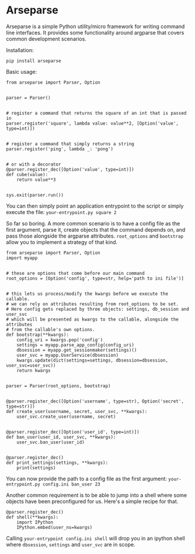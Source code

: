 # Arseparse

Arseparse is a simple Python utility/micro framework for writing command line interfaces. It provides some functionality around argparse that covers common development scenarios.

Installation:
```
pip install arseparse
```

Basic usage:
```
from arseparse import Parser, Option


parser = Parser()


# register a command that returns the square of an int that is passed in
parser.register('square', lambda value: value**2, [Option('value', type=int)])


# register a command that simply returns a string
parser.register('ping', lambda _: 'pong')


# or with a decorator
@parser.register_dec([Option('value', type=int)])
def cube(value):
    return value**3


sys.exit(parser.run())
```
You can then simply point an application entrypoint to the script or simply execute the file: `your-entrypoint.py square 2`

So far so boring. A more common scenario is to have a config file as the first argument, parse it, create objects that the command depends on, and pass those alongside the argparse attributes.
`root_options` and `bootstrap` allow you to implement a strategy of that kind.
```
from arseparse import Parser, Option
import myapp


# these are options that come before our main command
root_options = [Option('config', type=str, help='path to ini file')]


# this lets us process/modify the kwargs before we execute the callable.
# we can rely on attributes resulting from root_options to be set.
# Here config gets replaced by three objects: settings, db_session and user_svc
# which will be presented as kwargs to the callable, alongside the attributes
# from the callable's own options.
def bootstrap(**kwargs):
    config_uri = kwargs.pop('config')
    settings = myapp.parse_app_config(config_uri)
    dbsession = myapp.get_sessionmaker(settings)()
    user_svc = myapp.UserService(dbsession)
    kwargs.update(dict(settings=settings, dbsession=dbsession, user_svc=user_svc))
    return kwargs


parser = Parser(root_options, bootstrap)


@parser.register_dec([Option('username', type=str), Option('secret', type=str)])
def create_user(username, secret, user_svc, **kwargs):
    user_svc.create_user(username, secret)
    
 
@parser.register_dec([Option('user_id', type=int)])
def ban_user(user_id, user_svc, **kwargs):
    user_svc.ban_user(user_id)


@parser.register_dec()
def print_settings(settings, **kwargs):
    print(settings)

```
You can now provide the path to a config file as the first argument: `your-entrypoint.py config.ini ban_user 23`

Another common requirement is to be able to jump into a shell where some objects have been preconfigured for us.
Here's a simple recipe for that.

```
@parser.register_dec()
def shell(**kwargs):
    import IPython
    IPython.embed(user_ns=kwargs)

```

Calling `your-entrypoint config.ini shell` will drop you in an ipython shell where `dbsession`, `settings` and `user_svc` are in scope.
